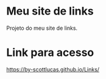 # Meu site de links

Projeto do meu site de links.

# Link para acesso

https://by-scottlucas.github.io/Links/
